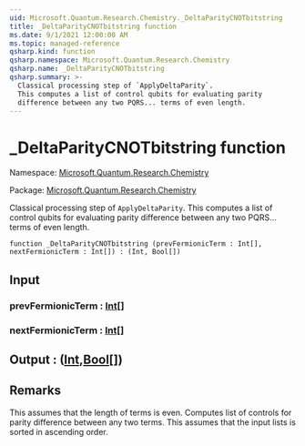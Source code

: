 ```yaml
---
uid: Microsoft.Quantum.Research.Chemistry._DeltaParityCNOTbitstring
title: _DeltaParityCNOTbitstring function
ms.date: 9/1/2021 12:00:00 AM
ms.topic: managed-reference
qsharp.kind: function
qsharp.namespace: Microsoft.Quantum.Research.Chemistry
qsharp.name: _DeltaParityCNOTbitstring
qsharp.summary: >-
  Classical processing step of `ApplyDeltaParity`.
  This computes a list of control qubits for evaluating parity
  difference between any two PQRS... terms of even length.
---
```


# _DeltaParityCNOTbitstring function

Namespace: [Microsoft.Quantum.Research.Chemistry](xref:Microsoft.Quantum.Research.Chemistry)

Package: [Microsoft.Quantum.Research.Chemistry](https://nuget.org/packages/Microsoft.Quantum.Research.Chemistry)


Classical processing step of `ApplyDeltaParity`.This computes a list of control qubits for evaluating paritydifference between any two PQRS... terms of even length.

```qsharp
function _DeltaParityCNOTbitstring (prevFermionicTerm : Int[], nextFermionicTerm : Int[]) : (Int, Bool[])
```


## Input

### prevFermionicTerm : [Int](xref:microsoft.quantum.qsharp.valueliterals#int-literals)[]




### nextFermionicTerm : [Int](xref:microsoft.quantum.qsharp.valueliterals#int-literals)[]





## Output : ([Int](xref:microsoft.quantum.qsharp.valueliterals#int-literals),[Bool](xref:microsoft.quantum.qsharp.valueliterals#bool-literals)[])



## Remarks

This assumes that the length of terms is even.Computes list of controls for parity difference between any two terms.This assumes that the input lists is sorted in ascending order.